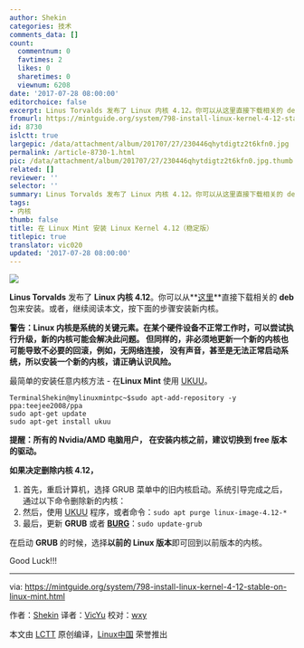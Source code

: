 ```yaml
---
author: Shekin
categories: 技术
comments_data: []
count:
  commentnum: 0
  favtimes: 2
  likes: 0
  sharetimes: 0
  viewnum: 6208
date: '2017-07-28 08:00:00'
editorchoice: false
excerpt: Linus Torvalds 发布了 Linux 内核 4.12。你可以从这里直接下载相关的 deb 包来安装。或者，继续阅读本文，按下面的步骤安装新内核。
fromurl: https://mintguide.org/system/798-install-linux-kernel-4-12-stable-on-linux-mint.html
id: 8730
islctt: true
largepic: /data/attachment/album/201707/27/230446qhytdigtz2t6kfn0.jpg
permalink: /article-8730-1.html
pic: /data/attachment/album/201707/27/230446qhytdigtz2t6kfn0.jpg.thumb.jpg
related: []
reviewer: ''
selector: ''
summary: Linus Torvalds 发布了 Linux 内核 4.12。你可以从这里直接下载相关的 deb 包来安装。或者，继续阅读本文，按下面的步骤安装新内核。
tags:
- 内核
thumb: false
title: 在 Linux Mint 安装 Linux Kernel 4.12（稳定版）
titlepic: true
translator: vic020
updated: '2017-07-28 08:00:00'
---
```


![](/data/attachment/album/201707/27/230446qhytdigtz2t6kfn0.jpg)


**Linus Torvalds** 发布了 **Linux 内核 4.12**。你可以从**[这里](https://mintguide.org/engine/dude/index/leech_out.php?a%3AaHR0cDovL2tlcm5lbC51YnVudHUuY29tL35rZXJuZWwtcHBhL21haW5saW5lL3Y0LjEyLw%3D%3D)**直接下载相关的 **deb** 包来安装。或者，继续阅读本文，按下面的步骤安装新内核。


**警告：Linux 内核是系统的关键元素。在某个硬件设备不正常工作时，可以尝试执行升级，新的内核可能会解决此问题。 但同样的，非必须地更新一个新的内核也可能导致不必要的回滚，例如，无网络连接， 没有声音，甚至是无法正常启动系统，所以安装一个新的内核，请正确认识风险。**


最简单的安装任意内核方法 - 在**Linux Mint** 使用 [UKUU](https://mintguide.org/tools/691-ukuu-ubuntu-kernel-upgrade-utility.html)。



```
TerminalShekin@mylinuxmintpc~$sudo apt-add-repository -y ppa:teejee2008/ppa 
sudo apt-get update
sudo apt-get install ukuu

```

**提醒：所有的 Nvidia/AMD 电脑用户， 在安装内核之前，建议切换到 free 版本的驱动。**


**如果决定删除内核 4.12，**


1. 首先，重启计算机，选择 GRUB 菜单中的旧内核启动。系统引导完成之后，通过以下命令删除新的内核：
2. 然后，使用 [UKUU](https://mintguide.org/tools/691-ukuu-ubuntu-kernel-upgrade-utility.html) 程序，或者命令：`sudo apt purge linux-image-4.12-*`
3. 最后，更新 **GRUB** 或者 **[BURG](https://mintguide.org/effects/716-burg-graphical-bootloader-install-to-linux-mint.html)**：`sudo update-grub`


在启动 **GRUB** 的时候，选择**以前的 Linux 版本**即可回到以前版本的内核。


Good Luck!!!




---


via: <https://mintguide.org/system/798-install-linux-kernel-4-12-stable-on-linux-mint.html>


作者：[Shekin](https://mintguide.org/user/Shekin/) 译者：[VicYu](https://vicyu.com) 校对：[wxy](https://github.com/wxy)


本文由 [LCTT](https://github.com/LCTT/TranslateProject) 原创编译，[Linux中国](https://linux.cn/) 荣誉推出